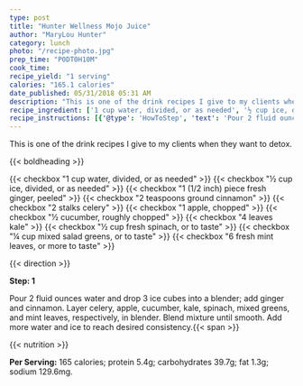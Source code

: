 ```yaml
---
type: post
title: "Hunter Wellness Mojo Juice"
author: "MaryLou Hunter"
category: lunch
photo: "/recipe-photo.jpg"
prep_time: "P0DT0H10M"
cook_time: 
recipe_yield: "1 serving"
calories: "165.1 calories"
date_published: 05/31/2018 05:31 AM
description: "This is one of the drink recipes I give to my clients when they want to detox."
recipe_ingredient: ['1 cup water, divided, or as needed', '½ cup ice, divided, or as needed', '1 (1/2 inch) piece fresh ginger, peeled', '2 teaspoons ground cinnamon', '2 stalks celery', '1 apple, chopped', '½ cucumber, roughly chopped', '4 leaves kale', '½ cup fresh spinach, or to taste', '¼ cup mixed salad greens, or to taste', '6 fresh mint leaves, or more to taste']
recipe_instructions: [{'@type': 'HowToStep', 'text': 'Pour 2 fluid ounces water and drop 3 ice cubes into a blender; add ginger and cinnamon. Layer celery, apple, cucumber, kale, spinach, mixed greens, and mint leaves, respectively, in blender. Blend mixture until smooth. Add more water and ice to reach desired consistency.\n'}]
---
```


This is one of the drink recipes I give to my clients when they want to detox. 

{{< boldheading >}}

{{< checkbox "1 cup water, divided, or as needed" >}}
{{< checkbox "½ cup ice, divided, or as needed" >}}
{{< checkbox "1 (1/2 inch) piece fresh ginger, peeled" >}}
{{< checkbox "2 teaspoons ground cinnamon" >}}
{{< checkbox "2 stalks celery" >}}
{{< checkbox "1  apple, chopped" >}}
{{< checkbox "½  cucumber, roughly chopped" >}}
{{< checkbox "4 leaves kale" >}}
{{< checkbox "½ cup fresh spinach, or to taste" >}}
{{< checkbox "¼ cup mixed salad greens, or to taste" >}}
{{< checkbox "6  fresh mint leaves, or more to taste" >}}


{{< direction >}}

**Step: 1**

Pour 2 fluid ounces water and drop 3 ice cubes into a blender; add ginger and cinnamon. Layer celery, apple, cucumber, kale, spinach, mixed greens, and mint leaves, respectively, in blender. Blend mixture until smooth. Add more water and ice to reach desired consistency.{{< span >}}

{{< nutrition >}}

**Per Serving:** 165 calories; protein 5.4g; carbohydrates 39.7g; fat 1.3g; sodium 129.6mg.